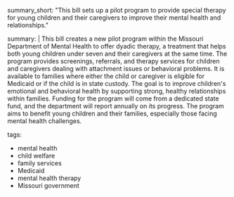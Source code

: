 summary_short: "This bill sets up a pilot program to provide special therapy for young children and their caregivers to improve their mental health and relationships."

summary: |
  This bill creates a new pilot program within the Missouri Department of Mental Health to offer dyadic therapy, a treatment that helps both young children under seven and their caregivers at the same time. The program provides screenings, referrals, and therapy services for children and caregivers dealing with attachment issues or behavioral problems. It is available to families where either the child or caregiver is eligible for Medicaid or if the child is in state custody. The goal is to improve children's emotional and behavioral health by supporting strong, healthy relationships within families. Funding for the program will come from a dedicated state fund, and the department will report annually on its progress. The program aims to benefit young children and their families, especially those facing mental health challenges.

tags:
  - mental health
  - child welfare
  - family services
  - Medicaid
  - mental health therapy
  - Missouri government
